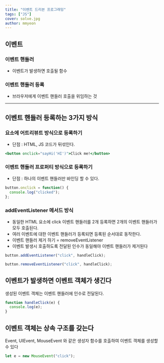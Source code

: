 ```yaml
---
title: "이벤트 드리븐 프로그래밍"
tags: ["JS"]
cover: solve.jpg
author: mmyeon
---
```


## 이벤트

### 이벤트 핸들러

- 이벤트가 발생하면 호출될 함수

### 이벤트 핸들러 등록

- 브라우저에게 이벤트 핸들러 호출을 위임하는 것

---

## 이벤트 핸들러 등록하는 3가지 방식

### 요소에 어트리뷰트 방식으로 등록하기

- 단점 : HTML, JS 코드가 뒤섞인다.

```jsx
<button onclick="sayHi('HI')">Click me!</button>
```

### 이벤트 핸들러 프로퍼티 방식으로 등록하기

- 단점 : 하나의 이벤트 핸들러만 바인딩 할 수 있다.

```jsx
button.onclick = function() {
  console.log("clicked");
};
```

### addEventListener 메서드 방식

- 동일한 HTML 요소에 click 이벤트 핸들러를 2개 등록하면 2개의 이벤트 핸들러가 모두 호출된다.<br>
- 여러 이벤트에 대한 이벤트 핸들러가 등록되면 등록된 순서대로 동작한다.
- 이벤트 핸들러 제거 하기 = removeEventListener
- 이벤트 발생시 호출하도록 전달된 인수가 동일해야 이벤트 핸들러가 제거된다

```jsx
button.addEventListener("click", handleClick);

button.removeEventListener("click", handleClick);
```

## 이벤트가 발생하면 이벤트 객체가 생긴다

생성된 이벤트 객체는 이벤트 핸들러에 인수로 전달된다.

```jsx
function handleClick(e) {
  console.log(e);
}
```

## 이벤트 객체는 상속 구조를 갖는다

Event, UIEvent, MouseEvent 와 같은 생성자 함수를 호출하여 이벤트 객체를 생성할 수 있다

```jsx
let e = new MouseEvent("click");
```
